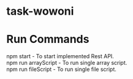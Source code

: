 # task-wowoni

# Run Commands
npm start - To start implemented Rest API. <br>
npm run arrayScript - To run single array script. <br>
npm run fileScript - To run single file script. <br>
